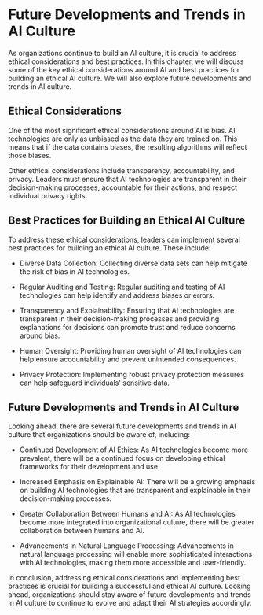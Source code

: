 Future Developments and Trends in AI Culture
============================================================================================================================

As organizations continue to build an AI culture, it is crucial to address ethical considerations and best practices. In this chapter, we will discuss some of the key ethical considerations around AI and best practices for building an ethical AI culture. We will also explore future developments and trends in AI culture.

Ethical Considerations
----------------------

One of the most significant ethical considerations around AI is bias. AI technologies are only as unbiased as the data they are trained on. This means that if the data contains biases, the resulting algorithms will reflect those biases.

Other ethical considerations include transparency, accountability, and privacy. Leaders must ensure that AI technologies are transparent in their decision-making processes, accountable for their actions, and respect individual privacy rights.

Best Practices for Building an Ethical AI Culture
-------------------------------------------------

To address these ethical considerations, leaders can implement several best practices for building an ethical AI culture. These include:

* Diverse Data Collection: Collecting diverse data sets can help mitigate the risk of bias in AI technologies.

* Regular Auditing and Testing: Regular auditing and testing of AI technologies can help identify and address biases or errors.

* Transparency and Explainability: Ensuring that AI technologies are transparent in their decision-making processes and providing explanations for decisions can promote trust and reduce concerns around bias.

* Human Oversight: Providing human oversight of AI technologies can help ensure accountability and prevent unintended consequences.

* Privacy Protection: Implementing robust privacy protection measures can help safeguard individuals' sensitive data.

Future Developments and Trends in AI Culture
--------------------------------------------

Looking ahead, there are several future developments and trends in AI culture that organizations should be aware of, including:

* Continued Development of AI Ethics: As AI technologies become more prevalent, there will be a continued focus on developing ethical frameworks for their development and use.

* Increased Emphasis on Explainable AI: There will be a growing emphasis on building AI technologies that are transparent and explainable in their decision-making processes.

* Greater Collaboration Between Humans and AI: As AI technologies become more integrated into organizational culture, there will be greater collaboration between humans and AI.

* Advancements in Natural Language Processing: Advancements in natural language processing will enable more sophisticated interactions with AI technologies, making them more accessible and user-friendly.

In conclusion, addressing ethical considerations and implementing best practices is crucial for building a successful and ethical AI culture. Looking ahead, organizations should stay aware of future developments and trends in AI culture to continue to evolve and adapt their AI strategies accordingly.



